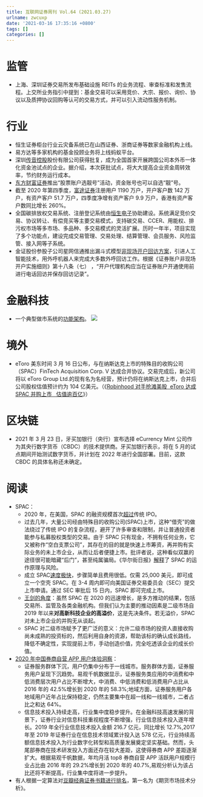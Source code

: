 ```yaml
---
title: 互联网证券周刊 Vol.64 (2021.03.27)
urlname: zwcuxp
date: '2021-03-16 17:35:16 +0800'
tags: []
categories: []
---
```


# 监管

- 上海、深圳证券交易所发布基础设施 REITs 的业务流程、审查标准和发售流程。上交所业务指引中提到：基金交易可以采用竞价、大宗、报价、询价、协议以及质押协议回购等认可的交易方式，并可以引入流动性服务机制。

# 行业

- 恒生证券柜台行业云灾备系统已在山西证券、浙商证券等数家金融机构上线。
- 易方达等多家机构的基金投顾业务将上线蚂蚁平台。
- 深圳[传音控股](https://m.21jingji.com/article/20210316/herald/28ef508e019dc6d10767ed4bb5e6b3f9.html)股份有限公司获得批复，成为全国首家开展跨国公司本外币一体化资金池试点的企业。据介绍，本次获批试点，将大大提高企业资金周转效率，节约财务运行成本。
- [东方财富证券](https://mp.weixin.qq.com/s/reKIK_-kjBlqm1rO0lT8KA)推出“股票账户选靓号”活动，资金账号也可以自选“靓”号。
- 截至 2020 年第四季度，[富途证券](https://api3.cls.cn/share/article/705815?os=android&sv=734&app=)注册用户 1190 万户，开户客户数 142 万户，有资产客户 51.7 万户，四季度净增有资产客户 9.9 万户，香港有资产客户数同比增长 260%。
- 全国碳排放权交易系统、注册登记系统由[恒生电子](https://mp.weixin.qq.com/s/VVOF-pvnyWU_QmeYr0FPJQ)协助建设。系统满足竞价交易、协议转让、有偿竞买等主要交易模式，支持碳交易、CCER、用能权、排污权市场等多市场、多品种、多交易模式的灵活扩展。历时一年半，项目实现了多个功能点，建设完成交易管理、交易处理、结算管理、会员服务、风险监管、接入网等子系统。
- 金证股份参股子公司星网信通推出漏斗式模型[非现场开户回访方案](https://mp.weixin.qq.com/s/eZVIYhxzOeDlE9dpXz1VOQ)，引进人工智能技术，用外呼机器人来完成大多数外呼回访工作。根据《证券账户非现场开户实施细则》第十八条（七） ，“开户代理机构应当在证券账户开通使用前进行电话回访并保存回访记录”。

# 金融科技

- 一个典型做市系统的[功能架构]()。
  ![](https://cdn.nlark.com/yuque/0/2021/webp/147312/1617082527052-b3f16b1c-0c2a-4fbe-96a3-29c3f2bd07d1.webp#align=left&display=inline&height=72&margin=%5Bobject%20Object%5D&originHeight=511&originWidth=991&size=0&status=done&style=none&width=140)

# 境外

- eToro 美东时间 3 月 16 日公布，与在纳斯达克上市的特殊目的收购公司（SPAC）FinTech Acquisition Corp. V 达成合并协议。交易完成后，新公司将以 eToro Group Ltd.的现有名为名经营，预计仍将在纳斯达克上市，合并后公司股权估值预计约为 104 亿美元。（《[Robinhood 对手抢滩美股  eToro 达成 SPAC 并购上市   估值逾百亿](https://xueqiu.com/1107854878/174620816)》）

# 区块链

- 2021 年 3 月 23 日，牙买加银行（央行）宣布选择 eCurrency Mint 公司作为其央行数字货币（CBDC）的技术提供商。牙买加银行表示，将在 5 月的试点期间开始测试数字货币，并计划在 2022 年进行全国部署。目前，这款 CBDC 的具体名称还未确定。

# 阅读

- SPAC：
  - 2020 年，在美国，SPAC 的融资规模首次[超过](https://mp.weixin.qq.com/s/SW-8UmPU7THVbBBMOVvFxg)传统 IPO。
  - 过去几年，大量公司经由特殊目的收购公司(SPAC)上市，这种“借壳”的做法绕过了传统 IPO 的复杂流程，避开了许多审查和限制，并让普通投资者能参与私募股权类型的交易。由于 SPAC 只有现金，不拥有任何业务，它又被称作“空白支票公司”，其存在的目的就是快速上市筹资，再并购有实际业务的未上市企业，从而让后者便捷上市。批评者说，这种看似双赢的途径很可能暗藏“后门”，甚至纯属骗局。《华尔街日报》[解释](https://www.wsj.com/video/china/71FAB900-AAB8-473F-83E3-C417A51CE5BC.html?mod=trending_now_video_5)了 SPAC 的运作原理与风险。
  - 成立 SPAC[速度极快](https://www.mofo.com/resources/insights/201222-spac-alert-cn.html)，步骤简单且费用很低。仅需 25,000 美元，即可成立一个空壳 SPAC。在 3-4 周内即可向美国证券交易委员会（SEC）提交上市申请。通过 SEC 审批后 15 日内，SPAC 即可完成上市。
  - [王剑的角度](https://mp.weixin.qq.com/s/SW-8UmPU7THVbBBMOVvFxg)：虽然 SPAC 在 2020 的迅速增长，是多方推动的结果，包括交易所、监管及各类金融机构。但我们认为主要的推动因素是二级市场自 2019 年以来**对高新科技企业的高溢价**，这是先决条件。若无溢价，SPAC 对未上市企业的并购无从谈起。
  - SPAC 对二级市场赋予了更广泛的意义：允许二级市场的投资人直接收购尚未成熟的投资标的，然后利用自身的资源，帮助该标的确认成长路线，降低不确定性，实现提前上市，手动创造价值，完全吃透该企业的成长价值。
- [2020 年中国券商自营 APP 用户体验洞察](https://www.analysys.cn/article/detail/20020039)：
  - 证券服务群体下沉，用户仍集中分布于一线城市。服务群体方面，证券服务用户呈现下沉趋势。易观千帆数据显示，证券服务类应用的中消费和中低消费层次用户占比不断增大，中消费、中低消费和低消费用户占比从 2016 年的 42.5%增长到 2020 年的 58.3%;地域方面，证券服务用户各地域用户近年占比保持稳定，仍然主要集中在超一线和一线城市，二者占比之和达 64%。
  - 信息技术投入持续走高，行业集中度稳步提升。在金融科技高速发展的背景下，证券行业对信息科技重视程度不断增强，行业信息技术投入逐年增长。2019 年全行业信息技术投入金额 216.7 亿元，同比增长 12.7%,2017 年至 2019 年证券行业在信息技术领域累计投入达 578 亿元，行业持续高额信息技术投入为行业数字化转型和高质量发展奠定坚实基础。然而，头尾部券商在技术研发投入方面还存在较大差距，这使得券商 APP 差距逐渐扩大。根据易观千帆数据，年均月活 top8 券商自营 APP 活跃用户规模行业占比由 2016 年的 29.2%增长到 2020 年的 40.7%,易观分析认为该占比还将不断提高，行业集中度将进一步提升。
- 有人根据一定算法对[豆瓣经典证券书籍进行排名](https://github.com/3xp10it/stockbook)，第一名为《期货市场技术分析》。

